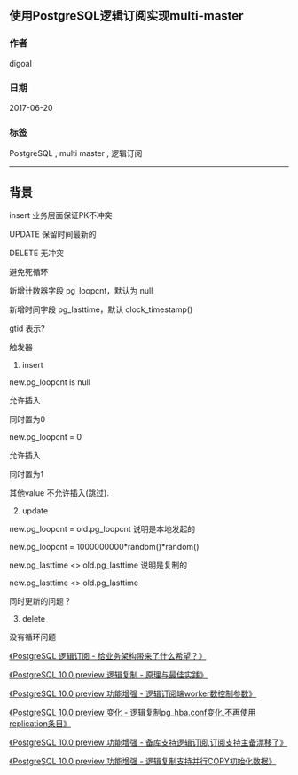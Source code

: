 ## 使用PostgreSQL逻辑订阅实现multi-master 
            
### 作者            
digoal            
            
### 日期            
2017-06-20           
            
### 标签            
PostgreSQL , multi master , 逻辑订阅      
            
----            
            
## 背景        





insert 业务层面保证PK不冲突

UPDATE 保留时间最新的

DELETE 无冲突

避免死循环


新增计数器字段 pg_loopcnt，默认为 null

新增时间字段 pg_lasttime，默认 clock_timestamp()

gtid 表示?



触发器

1. insert

new.pg_loopcnt is null

允许插入

同时置为0

new.pg_loopcnt = 0

允许插入

同时置为1

其他value 不允许插入(跳过).

2. update

new.pg_loopcnt = old.pg_loopcnt 说明是本地发起的  

new.pg_loopcnt = 1000000000*random()*random()  

new.pg_lasttime <> old.pg_lasttime  说明是复制的

new.pg_lasttime <> old.pg_lasttime

同时更新的问题？

3. delete

没有循环问题



[《PostgreSQL 逻辑订阅 - 给业务架构带来了什么希望？》](../201704/20170413_01.md)  

[《PostgreSQL 10.0 preview 逻辑复制 - 原理与最佳实践》](../201702/20170227_01.md)  

[《PostgreSQL 10.0 preview 功能增强 - 逻辑订阅端worker数控制参数》](../201704/20170421_05.md)  

[《PostgreSQL 10.0 preview 变化 - 逻辑复制pg_hba.conf变化,不再使用replication条目》](../201704/20170405_02.md)  

[《PostgreSQL 10.0 preview 功能增强 - 备库支持逻辑订阅,订阅支持主备漂移了》](../201703/20170330_01.md)  

[《PostgreSQL 10.0 preview 功能增强 - 逻辑复制支持并行COPY初始化数据》](../201703/20170328_01.md)  


